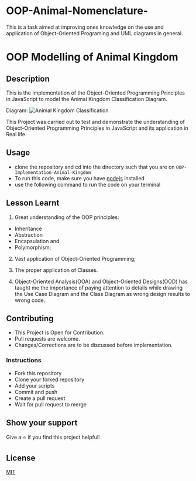 # OOP-Animal-Nomenclature-

This is a task aimed at improving ones knowledge on the use and application of Object-Oriented Programing and UML diagrams in general.

# OOP Modelling of Animal Kingdom

## Description

This is the Implementation of the Object-Oriented Programming Principles in JavaScript to model the Animal Kingdom Classification Diagram.

Diagram:
![Animal Kingdom Classification](https://cdn1.byjus.com/wp-content/uploads/2019/04/Animal-Kingdom-Classification-of-Animal-Kingdom.png)

This Project was carried out to test and demonstrate the understanding of Object-Oriented Programming Principles in JavaScript and its application in Real life.

## Usage

- clone the repository and cd into the directory such that you are on `OOP-Implementation-Animal-Kingdom`
- To run this code, make sure you have [nodejs](https://nodejs.org) installed
- use the following command to run the code on your terminal

## Lesson Learnt

1. Great understanding of the OOP principles:

- Inheritance
- Abstraction
- Encapsulation and
- Polymorphism;

2. Vast application of Object-Oriented Programming;
3. The proper application of Classes.

4. Object-Oriented Analysis(OOA) and Object-Oriented Designs(OOD) has taught me the importance of paying attention to details while drawing the Use Case Diagram and the Class Diagram as wrong design
   results to wrong code.

## Contributing

- This Project is Open for Contribution.
- Pull requests are welcome.
- Changes/Corrections are to be discussed before implementation.

### Instructions

- Fork this repository
- Clone your forked repository
- Add your scripts
- Commit and push
- Create a pull request
- Wait for pull request to merge

## Show your support

Give a ⭐️ if you find this project helpful!

## License

[MIT](https://choosealicense.com/licenses/mit/)
